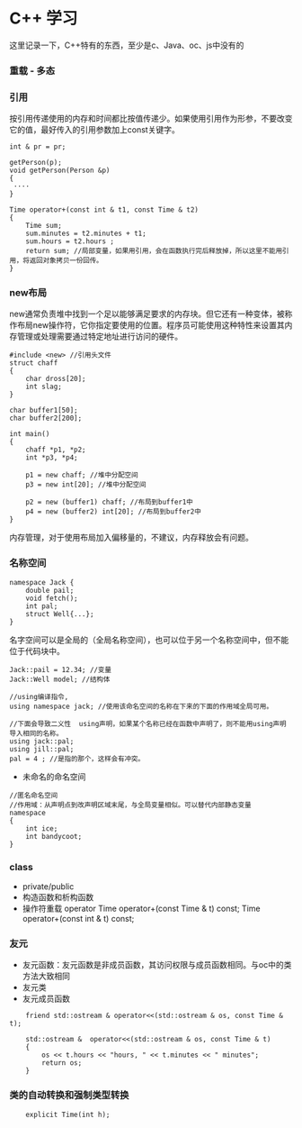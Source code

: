 # C++ 学习

这里记录一下，C++特有的东西，至少是c、Java、oc、js中没有的

### 重载 - 多态

### 引用
按引用传递使用的内存和时间都比按值传递少。如果使用引用作为形参，不要改变它的值，最好传入的引用参数加上const关键字。


```
int & pr = pr;

getPerson(p);
void getPerson(Person &p)
{
 ····
}

```

```
Time operator+(const int & t1, const Time & t2)
{
    Time sum;
    sum.minutes = t2.minutes + t1;
    sum.hours = t2.hours ;
    return sum; //局部变量，如果用引用，会在函数执行完后释放掉，所以这里不能用引用，将返回对象拷贝一份回传。
}
```

### new布局
new通常负责堆中找到一个足以能够满足要求的内存块。但它还有一种变体，被称作布局new操作符，它你指定要使用的位置。程序员可能使用这种特性来设置其内存管理或处理需要通过特定地址进行访问的硬件。

```
#include <new> //引用头文件
struct chaff
{
    char dross[20];
    int slag;
}

char buffer1[50];
char buffer2[200];

int main()
{
    chaff *p1, *p2;
    int *p3, *p4;
    
    p1 = new chaff; //堆中分配空间
    p3 = new int[20]; //堆中分配空间
    
    p2 = new (buffer1) chaff; //布局到buffer1中
    p4 = new (buffer2) int[20]; //布局到buffer2中
}
```

内存管理，对于使用布局加入偏移量的，不建议，内存释放会有问题。

### 名称空间

```
namespace Jack {
    double pail;
    void fetch();
    int pal;
    struct Well{...};
}
```

名字空间可以是全局的（全局名称空间），也可以位于另一个名称空间中，但不能位于代码块中。
```
Jack::pail = 12.34; //变量
Jack::Well model; //结构体

//using编译指令,
using namespace jack; //使用该命名空间的名称在下来的下面的作用域全局可用。

//下面会导致二义性  using声明，如果某个名称已经在函数中声明了，则不能用using声明导入相同的名称。
using jack::pal; 
using jill::pal;
pal = 4 ; //是指的那个，这样会有冲突。
```

* 未命名的命名空间
```
//匿名命名空间
//作用域：从声明点到改声明区域末尾，与全局变量相似。可以替代内部静态变量
namespace
{
    int ice;
    int bandycoot;
}
```

### class
* private/public
* 构造函数和析构函数
* 操作符重载 operator
    Time operator+(const Time & t) const;
    Time operator+(const int & t) const;

### 友元
* 友元函数：友元函数是非成员函数，其访问权限与成员函数相同。与oc中的类方法大致相同
* 友元类
* 友元成员函数
```
    friend std::ostream & operator<<(std::ostream & os, const Time & t);
    
    std::ostream &  operator<<(std::ostream & os, const Time & t)
    {
        os << t.hours << "hours, " << t.minutes << " minutes";
        return os;
    }
```
### 类的自动转换和强制类型转换

```
    explicit Time(int h);
```

